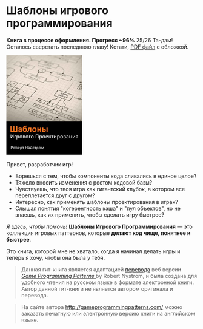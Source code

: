 # Шаблоны игрового программирования

**Книга в процессе оформления. Прогресс ~96%** 25/26
Та-дам! Осталось сверстать последнюю главу! Кстати, [PDF файл](https://www.gitbook.com/download/pdf/book/martalex/gameprogrammingpatterns) с обложкой. 

[<img src="cover_small.jpg">](https://www.gitbook.com/download/pdf/book/martalex/gameprogrammingpatterns)

Привет, разработчик игр!

* Борешься с тем, чтобы компоненты кода сливались в единое целое?
* Тяжело вносить изменения с ростом кодовой базы?
* Чувствуешь, что твоя игра как гигантский клубок, в котором все переплетается друг с другом?
* Интересно, как применять шаблоны проектирования в играх?
* Слышал понятия "когерентность кэша" и "пул объектов", но не знаешь, как их применить, чтобы сделать игру быстрее?

*Я здесь, чтобы помочь!* **Шаблоны Игрового Программирования**  — это коллекция игровых паттернов, которые **делают код чище, понятнее и быстрее**.

Это книга, которой мне не хватало, когда я начинал делать игры и теперь я хочу, чтобы она была у тебя.

> Данная гит-книга является адаптацией [перевода](http://live13.livejournal.com/462582.html) веб версии [*Game Programming Patterns* ](http://gameprogrammingpatterns.com/) by Robert Nystrom, и была создана для удобного чтения на русском языке в формате электронной книги. Автор данной гит-книги не является автором оригинала и перевода. 

> На сайте автора http://gameprogrammingpatterns.com/ можно заказать печатную или электронную версию книги на английском языке.